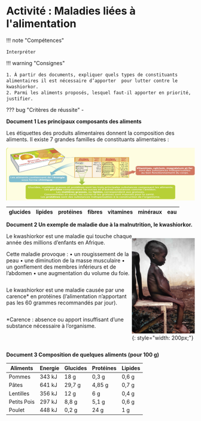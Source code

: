 # Activité : Maladies liées à l'alimentation

!!! note "Compétences"

    Interpréter 

!!! warning "Consignes"

    1. À partir des documents, expliquer quels types de constituants alimentaires il est nécessaire d’apporter  pour lutter contre le kwashiorkor. 
    2. Parmi les aliments proposés, lesquel faut-il apporter en priorité, justifier.


    
??? bug "Critères de réussite"
    - 

**Document 1 Les principaux composants des aliments**

Les étiquettes des produits alimentaires donnent la composition des aliments. Il existe 7 grandes familles de constituants alimentaires :

![](pictures/compoAlim.png)

<table>
<thead>
<tr>
<th>glucides
</th>
<th>lipides
</th>
<th>protéines
</th>
<th>fibres
</th>
<th>vitamines
</th>
<th>minéraux
</th>
<th>eau
</th>

</tr>
</thead>
</table>

**Document 2 Un exemple de maladie due à la malnutrition, le kwashiorkor.**
<div markdown style="display:flex; flex-direction:row">

<div markdown style="display:flex;  flex: 2 1 0; flex-direction:column">
Le kwashiorkor est une maladie qui touche chaque année des millions d’enfants en Afrique. 

Cette maladie provoque : 
    • un rougissement de la peau
    • une diminution de la masse musculaire
    • un gonflement des membres inférieurs et de l’abdomen
    • une augmentation du volume du foie.

Le kwashiorkor est une maladie causée par une carence* en protéines (l’alimentation n’apportant pas les 60 grammes recommandés par jour).

*Carence : absence ou apport insuffisant d’une substance nécessaire à l’organisme.
</div>

<div markdown style="display:flex;  flex: 1 1 0; flex-direction:column">

![Enfant atteint du kwashiorkor](pictures/enfantKwashiorkor.png){: style="width: 200px;"}

</div>
</div>

**Document 3 Composition de quelques aliments (pour 100 g)**

<table>
<thead>
  <tr>
    <th> Aliments </th>
    <th> Energie </th>
    <th> Glucides </th>
    <th> Protéines </th>
    <th> Lipides </th>
  </tr>
</thead>
<tbody>
  <tr>
    <td> Pommes </td>
    <td> 343 kJ </td>
    <td> 18 g </td>
    <td> 0,3 g </td>
    <td> 0,6 g </td>
  </tr>
  <tr>
    <td>Pâtes </td>
    <td>641 kJ </td>
    <td>29,7 g </td>
    <td>4,85 g </td>
    <td> 0,7 g </td>

  </tr>
  <tr>
    <td> Lentilles </td>
    <td> 356 kJ </td>
    <td> 12 g </td>
    <td> 6 g </td>
    <td> 0,4 g </td>

  </tr>
  <tr>
    <td> Petits Pois </td>
    <td> 297 kJ </td>
    <td> 8,8 g </td>
    <td> 5,1 g </td>
    <td> 0,6 g </td>

  </tr>
  <tr>
    <td> Poulet </td>
    <td> 448 kJ </td>
    <td> 0,2 g </td>
    <td> 24 g </td>
    <td> 1 g </td>

  </tr>
</tbody>
</table>